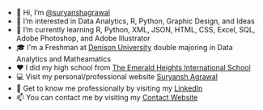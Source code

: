 - 👋 Hi, I’m <a href="https://github.com/suryanshagrawal" target="_blank">@suryanshagrawal</a>
- 👀 I’m interested in Data Analytics, R, Python, Graphic Design, and Ideas
- 🌱 I’m currently learning R, Python, XML, JSON, HTML, CSS, Excel, SQL, Adobe Photoshop, and Adobe Illustrator
- 🎓 I'm a Freshman at <a href="https://www.denison.edu" target="_blank">Denison University</a> double majoring in Data Analytics and Matheamatics
- ❤️ I did my high school from <a href="https://emeraldheights.edu.in" target="_blank">The Emerald Heights International School</a>
- 💻 Visit my personal/professional website <a href="https://www.suryanshagrawal.com" target="_blank">Suryansh Agrawal</a>
- 🤝 Get to know me professionally by visiting my <a href="https://www.linkedin.com/in/suryanshagrawal/" target="_blank">LinkedIn</a>
- 📫 You can contact me by visiting my <a href="https://www.poplme.co/suryansh04" target="_blank">Contact Website</a>

<!---
suryanshagrawal/suryanshagrawal is a ✨ special ✨ repository because its `README.md` (this file) appears on your GitHub profile.
You can click the Preview link to take a look at your changes.
--->
